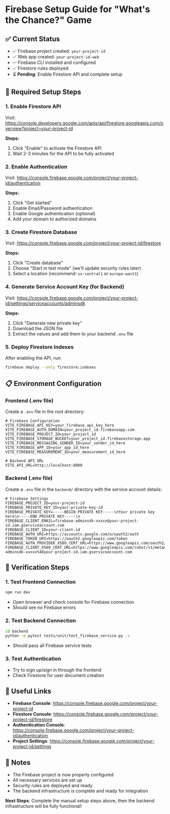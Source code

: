 # Firebase Setup Guide for "What's the Chance?" Game

## ✅ **Current Status**

- ✅ Firebase project created: `your-project-id`
- ✅ Web app created: `your-project-id-web`
- ✅ Firebase CLI installed and configured
- ✅ Firestore rules deployed
- ⏳ **Pending**: Enable Firestore API and complete setup

## 🔧 **Required Setup Steps**

### 1. Enable Firestore API

Visit: https://console.developers.google.com/apis/api/firestore.googleapis.com/overview?project=your-project-id

**Steps:**

1. Click "Enable" to activate the Firestore API
2. Wait 2-3 minutes for the API to be fully activated

### 2. Enable Authentication

Visit: https://console.firebase.google.com/project/your-project-id/authentication

**Steps:**

1. Click "Get started"
2. Enable Email/Password authentication
3. Enable Google authentication (optional)
4. Add your domain to authorized domains

### 3. Create Firestore Database

Visit: https://console.firebase.google.com/project/your-project-id/firestore

**Steps:**

1. Click "Create database"
2. Choose "Start in test mode" (we'll update security rules later)
3. Select a location (recommend: `us-central1` or `europe-west1`)

### 4. Generate Service Account Key (for Backend)

Visit: https://console.firebase.google.com/project/your-project-id/settings/serviceaccounts/adminsdk

**Steps:**

1. Click "Generate new private key"
2. Download the JSON file
3. Extract the values and add them to your backend `.env` file

### 5. Deploy Firestore Indexes

After enabling the API, run:

```bash
firebase deploy --only firestore:indexes
```

## 📋 **Environment Configuration**

### Frontend (.env file)

Create a `.env` file in the root directory:

```env
# Firebase Configuration
VITE_FIREBASE_API_KEY=your_firebase_api_key_here
VITE_FIREBASE_AUTH_DOMAIN=your_project_id.firebaseapp.com
VITE_FIREBASE_PROJECT_ID=your_project_id
VITE_FIREBASE_STORAGE_BUCKET=your_project_id.firebasestorage.app
VITE_FIREBASE_MESSAGING_SENDER_ID=your_sender_id_here
VITE_FIREBASE_APP_ID=your_app_id_here
VITE_FIREBASE_MEASUREMENT_ID=your_measurement_id_here

# Backend API URL
VITE_API_URL=http://localhost:8000
```

### Backend (.env file)

Create a `.env` file in the `backend/` directory with the service account details:

```env
# Firebase Settings
FIREBASE_PROJECT_ID=your-project-id
FIREBASE_PRIVATE_KEY_ID=your-private-key-id
FIREBASE_PRIVATE_KEY=-----BEGIN PRIVATE KEY-----\nYour private key here\n-----END PRIVATE KEY-----\n
FIREBASE_CLIENT_EMAIL=firebase-adminsdk-xxxxx@your-project-id.iam.gserviceaccount.com
FIREBASE_CLIENT_ID=your-client-id
FIREBASE_AUTH_URI=https://accounts.google.com/o/oauth2/auth
FIREBASE_TOKEN_URI=https://oauth2.googleapis.com/token
FIREBASE_AUTH_PROVIDER_X509_CERT_URL=https://www.googleapis.com/oauth2/v1/certs
FIREBASE_CLIENT_X509_CERT_URL=https://www.googleapis.com/robot/v1/metadata/x509/firebase-adminsdk-xxxxx%40your-project-id.iam.gserviceaccount.com
```

## 🚀 **Verification Steps**

### 1. Test Frontend Connection

```bash
npm run dev
```

- Open browser and check console for Firebase connection
- Should see no Firebase errors

### 2. Test Backend Connection

```bash
cd backend
python -m pytest tests/unit/test_firebase_service.py -v
```

- Should pass all Firebase service tests

### 3. Test Authentication

- Try to sign up/sign in through the frontend
- Check Firestore for user document creation

## 🔗 **Useful Links**

- **Firebase Console**: https://console.firebase.google.com/project/your-project-id
- **Firestore Console**: https://console.firebase.google.com/project/your-project-id/firestore
- **Authentication Console**: https://console.firebase.google.com/project/your-project-id/authentication
- **Project Settings**: https://console.firebase.google.com/project/your-project-id/settings

## 📝 **Notes**

- The Firebase project is now properly configured
- All necessary services are set up
- Security rules are deployed and ready
- The backend infrastructure is complete and ready for integration

**Next Steps**: Complete the manual setup steps above, then the backend infrastructure will be fully functional!
